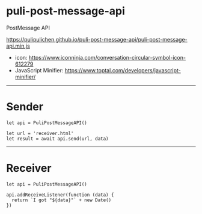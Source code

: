 # puli-post-message-api
PostMessage API

https://pulipulichen.github.io/puli-post-message-api/puli-post-message-api.min.js

- icon: https://www.iconninja.com/conversation-circular-symbol-icon-612279
- JavaScript Minifier: https://www.toptal.com/developers/javascript-minifier/


----

# Sender

````
let api = PuliPostMessageAPI()

let url = 'receiver.html'
let result = await api.send(url, data)
````

----

# Receiver

````
let api = PuliPostMessageAPI()

api.addReceiveListener(function (data) {
  return `I got "${data}"` + new Date()
})
````
